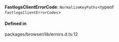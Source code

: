 **FastlogsClientErrorCode**: `NormalizeKeyPaths`<typeof `fastlogsClientErrorCodes`\>

#### Defined in

packages/browser/lib/errors.d.ts:12
